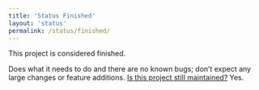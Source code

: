 ```yaml
---
title: 'Status Finished'
layout: 'status'
permalink: /status/finished/
---
```


This project is considered finished.

Does what it needs to do and there are no known bugs; don’t expect any large
changes or feature additions. [Is this project still
maintained?](https://dammit.nl/link-is-this-project-still-maintained.html) Yes.
